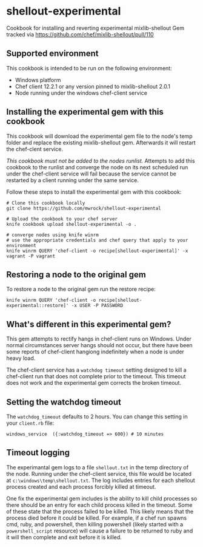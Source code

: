 # shellout-experimental

Cookbook for installing and reverting experimental mixlib-shellout Gem tracked via https://github.com/chef/mixlib-shellout/pull/110

## Supported environment
This cookbook is intended to be run on the following environment:
* Windows platform
* Chef client 12.2.1 or any version pinned to mixlib-shellout 2.0.1
* Node running under the windows chef-client service

## Installing the experimental gem with this cookbook
This cookbook will download the experimental gem file to the node's temp folder and replace the existing mixlib-shellout gem. Afterwards it will restart the chef-clent service.

*This cookbook must not be added to the nodes runlist.* Attempts to add this cookbook to the runlist and converge the node on its next scheduled run under the chef-client service will fail because the service cannot be restarted by a client running under the same service.

Follow these steps to install the experimental gem with this cookbook:

```
# Clone this cookbook locally
git clone https://github.com/mwrock/shellout-experimental

# Upload the cookbook to your chef server
knife cookbook upload shellout-experimental -o .

# converge nodes using knife winrm
# use the appropriate credentials and chef query that apply to your environment
knife winrm QUERY 'chef-client -o recipe[shellout-experimental]' -x vagrant -P vagrant
```

## Restoring a node to the original gem
To restore a node to the original gem run the restore recipe:
```
knife winrm QUERY 'chef-client -o recipe[shellout-experimental::restore]' -x USER -P PASSWORD
```

## What's different in this experimental gem?
This gem attempts to rectify hangs in chef-client runs on Windows. Under normal circumstances server hangs should not occur, but there have been some reports of chef-client hangiong indefinitely when a node is under heavy load.

The chef-client service has a `watchdog timeout` setting designed to kill a chef-client run that does not complete prior to the timeout. This timeout does not work and the experimental gem corrects the broken timeout.

## Setting the watchdog timeout
The `watchdog_timeout` defaults to 2 hours. You can change this setting in your `client.rb` file:

```
windows_service  ({:watchdog_timeout => 600}) # 10 minutes
```

## Timeout logging
The experimantal gem logs to a file `shellout.txt` in the temp directory of the node. Running under the chef-client service, this file would be located at `c:\windows\temp\shellout.txt`. The log includes entries for each shellout process created and each process forcibly killed at timeout.

One fix the experimental gem includes is the ability to kill child processes so there should be an entry for each child process killed in the timeout. Some of these state that the process failed to be killed. This likely means that the process died before it could be killed. For example, if a chef run spawns cmd, ruby, and powershell, then killing powershell (likely started with a `powershell_script` resource) will cause a failure to be returned to ruby and it will then complete and exit before it is killed. 
